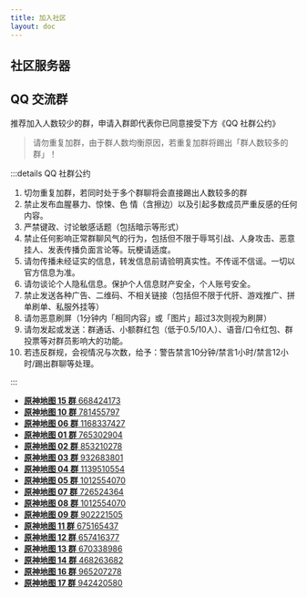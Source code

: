 ```yaml
---
title: 加入社区
layout: doc
---
```


## 社区服务器

<LinkGrid :items="server" />

## QQ 交流群

推荐加入人数较少的群，申请入群即代表你已同意接受下方《QQ 社群公约》

> 请勿重复加群，由于群人数均衡原因，若重复加群将踢出「群人数较多的群」！

:::details QQ 社群公约

1. 切勿重复加群，若同时处于多个群聊将会直接踢出人数较多的群
2. 禁止发布血腥暴力、惊悚、色 情（含擦边）以及引起多数成员严重反感的任何内容。
3. 严禁键政、讨论敏感话题（包括暗示等形式）
4. 禁止任何影响正常群聊风气的行为，包括但不限于辱骂引战、人身攻击、恶意挂人、发表传播负面言论等。玩梗请适度。
5. 请勿传播未经证实的信息，转发信息前请验明真实性。不传谣不信谣。一切以官方信息为准。
6. 请勿谈论个人隐私信息。保护个人信息财产安全，个人账号安全。
7. 禁止发送各种广告、二维码、不相关链接（包括但不限于代肝、游戏推广、拼单刷单、私服外挂等）
8. 请勿恶意刷屏（1分钟内「相同内容」或「图片」超过3次则视为刷屏）
9. 请勿发起或发送：群通话、小额群红包（低于0.5/10人）、语音/口令红包、群投票等对群员影响大的功能。
10. 若违反群规，会视情况与次数，给予：警告禁言10分钟/禁言1小时/禁言12小时/踢出群聊等处理。

:::

- [**原神地图 15 群** 668424173](https://qm.qq.com/cgi-bin/qm/qr?k=ESLL6dqAJswaMF_JK8P8D8F8IpCU8Dvg&jump_from=webapi&authKey=1HObOeWbDSkIWKhicWbRXwxioY4IHxo6teIwurf42vQ0nR7ecr/oQSkE9Pug1JsV '点击一键加入原神地图15群')
- [**原神地图 10 群** 781455797](https://qm.qq.com/cgi-bin/qm/qr?k=ye4H1T2Xlf2LpaVJYOIXrJ5lIr0Tpj_9&jump_from=webapi&authKey=TRiosUKt74qy3JA8sBHjVKHsBIoOqeGMEP5v9nYtjuX2aRGrLR0Ys3MoR6jyOoR8 '点击一键加入原神地图10群')
- [**原神地图 06 群** 1168337427](https://qm.qq.com/cgi-bin/qm/qr?k=FyIRQojf9C5SCRrjet_-wqE0S0rf018O&jump_from=webapi&authKey=KlRCwl5qVczyrTSBn3p4KBmk2XBRSDxEfjHmPpY78BGsU6xaeI2Gi0dnpKmi+S6p '点击一键加入原神地图⑥群')
- [**原神地图 01 群** 765302904](# '被封禁')
- [**原神地图 02 群** 853210278](https://qm.qq.com/cgi-bin/qm/qr?k=XXQPSSokSPuv8xKcM-52HT7ufLsE4leo&jump_from=webapi '点击一键加入原神地图②群')
- [**原神地图 03 群** 932683801](https://qm.qq.com/cgi-bin/qm/qr?k=YgBbiFrBbXBH4eFzn_QEBA4jDGBgO4s8&jump_from=webapi '点击一键加入原神地图③群')
- [**原神地图 04 群** 1139510554](https://qm.qq.com/cgi-bin/qm/qr?k=5zlz0Ih5Ml9JUc_Oc5RUFm9R7DIxh4eM&jump_from=webapi&authKey=dyw/wFACPdsG+/g2/vkDKDCiLp954S1zI40ls00hQMqAttcGumAbPGgQI99O3LGJ '点击一键加入原神地图④群')
- [**原神地图 05 群** 1012554070](# '被封禁')
- [**原神地图 07 群** 726524364](https://qm.qq.com/cgi-bin/qm/qr?k=wsNnN4Q8N8RcPxBUoiIvsHl9t9DwDBOE&jump_from=webapi&authKey=62A1jQkspzEjCcZc3807ihoKRoa/65xvXWH9YekAOETlv5rw1HXl77qCvHL7Kut/ '点击一键加入原神地图⑦群')
- [**原神地图 08 群** 1012554070](https://qm.qq.com/q/pT6SMOn0EE '点击一键加入原神地图⑧群')
- [**原神地图 09 群** 902221505](https://qm.qq.com/cgi-bin/qm/qr?k=RLVGYsIVpmdhS3RG1aHGwIyFSUTbZ6Tt&jump_from=webapi&authKey=PDdywbdZ1toAY5TxJPYe9/fOzRPzVGDlD3OIaeC7gZNlzNRjNWvviROSbn2mu5+h '点击一键加入原神地图⑨群')
- [**原神地图 11 群** 675165437](https://qm.qq.com/cgi-bin/qm/qr?k=K4rdUMyAOEjM_KDlNgbw_x8DRhSuz1n4&jump_from=webapi&authKey=1U9lrnfT9eqt7sUjUjbQtY8bMP8PepiU2n2QKyLE7IOY6qQOSOlHlPp6kbL1gfjq '点击一键加入原神地图11群')
- [**原神地图 12 群** 657416377](https://qm.qq.com/cgi-bin/qm/qr?k=AY6CzVisESjMlOF517ryV-nmgq63QaqB&jump_from=webapi&authKey=gsDJUSe8wEISM4gmLNL1IS2WCnJi2JCdkcyHELw0RYCINe5lmiNdAeOfXdmTU9Gg '点击一键加入原神地图12群')
- [**原神地图 13 群** 670338986](https://qm.qq.com/cgi-bin/qm/qr?k=MmZRF2kp_K-ulvL3PIuWkdlbU_jTPGqK&jump_from=webapi&authKey=ClhJ4nysVdALAVR9PeIHsz1yBJvttbkQpO2RG/kDpMEEqcy+muDsRxD1//+vrdOe '点击一键加入原神地图13群')
- [**原神地图 14 群** 468263682](https://qm.qq.com/cgi-bin/qm/qr?k=MjrJbg3qOwk2rVrw_W-I7nFFz_SA69FM&jump_from=webapi&authKey=gP0z8GJXFWgAPKLdHlSFfJrKy4/T2UMX8ERA534P2s2D0GmvO9/WuhYeFZeft8NU '点击一键加入原神地图14群')
- [**原神地图 16 群** 965207278](https://qm.qq.com/cgi-bin/qm/qr?k=muBqbG6Ew3Iz7d3AhUK93iSQt2qs5BIH&jump_from=webapi&authKey=62GAlnBu1xDOc884/pbjokBSK/8Mrid1j7GNs56IJY4mEOF4Ngh6qvdryOBaDdcb '点击一键加入原神地图16群')
- [**原神地图 17 群** 942420580](https://qm.qq.com/cgi-bin/qm/qr?k=empUyvm_xmhhXmVq7NtOkt1X1S3rjGiw&jump_from=webapi&authKey=a5M1sxq3abxr11UCVtd10NzhFaK0yNz+BCs8sTZWcWBngNtDtpiusmBNji+9oRcH '点击一键加入原神地图17群')

<script setup lang="ts">
import { onMounted } from 'vue'
import { serverLink } from '../components/links/Community'

const server = [
  serverLink('discord', 'Discord'),
  serverLink('qq', 'QQ 频道'),
]
</script>

<style lang="scss" scoped>
@use '../components/links/Community.scss';
@include Community.main;
</style>
